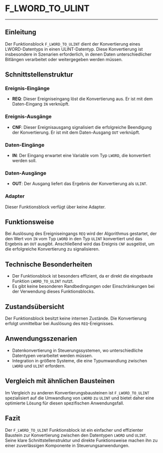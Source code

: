 # F_LWORD_TO_ULINT

* * * * * * * * * *
## Einleitung
Der Funktionsblock `F_LWORD_TO_ULINT` dient der Konvertierung eines LWORD-Datentyps in einen ULINT-Datentyp. Diese Konvertierung ist insbesondere in Szenarien erforderlich, in denen Daten unterschiedlicher Bitlängen verarbeitet oder weitergegeben werden müssen.

## Schnittstellenstruktur
### **Ereignis-Eingänge**
- **REQ**: Dieser Ereigniseingang löst die Konvertierung aus. Er ist mit dem Daten-Eingang `IN` verknüpft.

### **Ereignis-Ausgänge**
- **CNF**: Dieser Ereignisausgang signalisiert die erfolgreiche Beendigung der Konvertierung. Er ist mit dem Daten-Ausgang `OUT` verknüpft.

### **Daten-Eingänge**
- **IN**: Der Eingang erwartet eine Variable vom Typ `LWORD`, die konvertiert werden soll.

### **Daten-Ausgänge**
- **OUT**: Der Ausgang liefert das Ergebnis der Konvertierung als `ULINT`.

### **Adapter**
Dieser Funktionsblock verfügt über keine Adapter.

## Funktionsweise
Bei Auslösung des Ereigniseingangs `REQ` wird der Algorithmus gestartet, der den Wert von `IN` vom Typ `LWORD` in den Typ `ULINT` konvertiert und das Ergebnis an `OUT` ausgibt. Anschließend wird das Ereignis `CNF` ausgelöst, um die erfolgreiche Konvertierung zu signalisieren.

## Technische Besonderheiten
- Der Funktionsblock ist besonders effizient, da er direkt die eingebaute Funktion `LWORD_TO_ULINT` nutzt.
- Es gibt keine besonderen Randbedingungen oder Einschränkungen bei der Verwendung dieses Funktionsblocks.

## Zustandsübersicht
Der Funktionsblock besitzt keine internen Zustände. Die Konvertierung erfolgt unmittelbar bei Auslösung des `REQ`-Ereignisses.

## Anwendungsszenarien
- Datenkonvertierung in Steuerungssystemen, wo unterschiedliche Datentypen verarbeitet werden müssen.
- Integration in größere Systeme, die eine Typumwandlung zwischen `LWORD` und `ULINT` erfordern.

## Vergleich mit ähnlichen Bausteinen
Im Vergleich zu anderen Konvertierungsbausteinen ist `F_LWORD_TO_ULINT` spezialisiert auf die Umwandlung von `LWORD` zu `ULINT` und bietet daher eine optimierte Lösung für diesen spezifischen Anwendungsfall.

## Fazit
Der `F_LWORD_TO_ULINT` Funktionsblock ist ein einfacher und effizienter Baustein zur Konvertierung zwischen den Datentypen `LWORD` und `ULINT`. Seine klare Schnittstellenstruktur und direkte Funktionsweise machen ihn zu einer zuverlässigen Komponente in Steuerungsanwendungen.